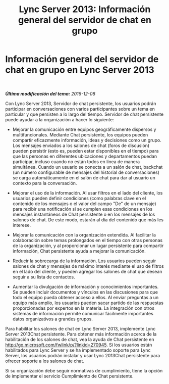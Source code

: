 ﻿---
title: 'Lync Server 2013: Información general del servidor de chat en grupo'
TOCTitle: Información general del servidor de chat en grupo
ms:assetid: 23f7c886-304d-495a-ae70-3cbb44241acd
ms:mtpsurl: https://technet.microsoft.com/es-es/library/Gg425717(v=OCS.15)
ms:contentKeyID: 48274691
ms.date: 01/07/2017
mtps_version: v=OCS.15
ms.translationtype: HT
---

# Información general del servidor de chat en grupo en Lync Server 2013

 

_**Última modificación del tema:** 2016-12-08_

Con Lync Server 2013, Servidor de chat persistente, los usuarios podrán participar en conversaciones con varios participantes sobre un tema en particular y que persisten a lo largo del tiempo. Servidor de chat persistente puede ayudar a la organización a hacer lo siguiente:

  - Mejorar la comunicación entre equipos geográficamente dispersos y multifuncionales. Mediante Chat persistente, los equipos pueden compartir eficazmente información, ideas y decisiones como un grupo. Los mensajes enviados a los salones de chat (foros de discusión) pueden persistir (esto es, pueden estar disponibles en el tiempo) para que las personas en diferentes ubicaciones y departamentos puedan participar, incluso cuando no están todos en línea de manera simultánea. Cuando un usuario se conecta a un salón de chat, backchat (un número configurable de mensajes del historial de conversaciones) se carga automáticamente en el salón de chat para dar al usuario un contexto para la conversación.

  - Mejorar el uso de la información. Al usar filtros en el lado del cliente, los usuarios pueden definir condiciones (como palabras clave en el contenido de los mensajes o el valor del campo "De" de un mensaje) para recibir una notificación si se cumplen esas condiciones en los mensajes instantáneos de Chat persistente o en los mensajes de los salones de chat. De este modo, estarán al día del contenido que más les interese.

  - Mejorar la comunicación con la organización extendida. Al facilitar la colaboración sobre temas prolongados en el tiempo con otras personas de la organización, y al proporcionar un lugar persistente para compartir información, Chat persistente ayuda a mejorar la comunicación.

  - Reducir la sobrecarga de la información. Los usuarios pueden seguir salones de chat y mensajes de máximo interés mediante el uso de filtros en el lado del cliente, y pueden agregar los salones de chat que desean seguir a su lista de contactos.

  - Aumentar la divulgación de información y conocimientos importantes. Se pueden incluir documentos y vínculos en las discusiones para que todo el equipo pueda obtener acceso a ellos. Al enviar preguntas a un equipo más amplio, los usuarios pueden sacar partido de las respuestas proporcionadas por expertos en la materia. La integración con otros sistemas de información permite comunicar fácilmente importantes datos organizativos a grandes grupos.

Para habilitar los salones de chat en Lync Server 2013, implemente Lync Server 2013Chat persistente. Para obtener más información acerca de la habilitación de los salones de chat, vea la ayuda de Chat persistente en <http://go.microsoft.com/fwlink/p/?linkid=270945>. Si los usuarios están habilitados para Lync Server y se ha implementado soporte para Lync Server, los usuarios podrán instalar y usar Lync 2013Chat persistente para ofrecer soporte a los salones de chat.

Si su organización debe seguir normativas de cumplimiento, tiene la opción de implementar el servicio Cumplimiento de Chat persistente.

